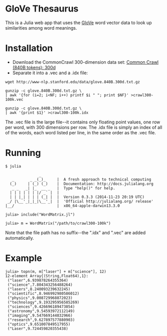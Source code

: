 # GloVe Thesaurus

This is a Julia web app that uses the [GloVe](http://nlp.stanford.edu/projects/glove/) word vector data to look up similarities among word meanings.

# Installation

- Download the CommonCrawl 300-dimension data set: [Common Crawl (840B tokens): 300d](http://www-nlp.stanford.edu/data/glove.840B.300d.txt.gz)
- Separate it into a .vec and a .idx file:

```
wget http://www-nlp.stanford.edu/data/glove.840B.300d.txt.gz

gunzip -c glove.840B.300d.txt.gz \
| awk '{for (i=2; i<NF; i++) printf $i " "; print $NF}' >crawl300-100k.vec

gunzip -c glove.840B.300d.txt.gz \
| awk '{print $1}' >crawl300-100k.idx
```

The .vec file is the large file--it contains only floating point values, one row per word, with 300 dimensions per row. The .idx file is simply an index of all of the words, each word listed per line, in the same order as the .vec file.

# Running

```
$ julia 

               _
   _       _ _(_)_     |  A fresh approach to technical computing
  (_)     | (_) (_)    |  Documentation: http://docs.julialang.org
   _ _   _| |_  __ _   |  Type "help()" for help.
  | | | | | | |/ _` |  |
  | | |_| | | | (_| |  |  Version 0.3.3 (2014-11-23 20:19 UTC)
 _/ |\__'_|_|_|\__'_|  |  'Official http://julialang.org/ release'
|__/                   |  x86_64-apple-darwin13.3.0

julia> include("WordMatrix.jl")

julia> m = WordMatrix("/path/to/crawl300-100k")
```

Note that the file path has no suffix--the ".idx" and ".vec" are added automatically.

# Example

```
julia> topn(m, m["laser"] + m["science"], 12)
12-element Array{(String,Float64),1}:
 ("laser",6.939878264355364)     
 ("science",7.804343256488264)   
 ("lasers",8.240093239632245)    
 ("scientific",8.946992980586012)
 ("physics",9.008729968872023)   
 ("technology",9.193295956585269)
 ("sciences",9.426696189473054)  
 ("astronomy",9.54593972112149)  
 ("imaging",9.547669144832966)   
 ("research",9.627897577880903)  
 ("optics",9.651007849517955)    
 ("Laser",9.724459820355438)     
```
